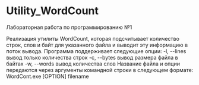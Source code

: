 # Utility_WordCount
Лабораторная работа по программированию №1

Реализация утилиты WordCount, которая подсчитывает количество
строк, слов и байт для указанного файла и выводит эту
информацию в поток вывода.
Программа поддерживает следующие опции:
-l, --lines вывод только количества строк
-c, --bytes вывод размера файла в байтах
-w, --words вывод количества слов
Название файла и опции передаются через аргументы
командной строки в следующем формате:
WordCont.exe [OPTION] filename
